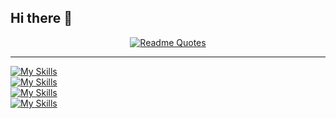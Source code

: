 ## Hi there 👋

<div align="center">
  
[![Readme Quotes](https://quotes-github-readme.vercel.app/api?type=horizontal&theme=algolia&quote=Morning%20without%20coding%20is%20a%20dwindled%20Dawn)](https://github.com/piyushsuthar/github-readme-quotes)
  
</div>

***
[![My Skills](https://skillicons.dev/icons?i=js,html,css,jquery,py,mysql)](https://skillicons.dev) </br>
[![My Skills](https://skillicons.dev/icons?i=flask,django)](https://skillicons.dev) </br>
[![My Skills](https://skillicons.dev/icons?i=linux,ubuntu,raspberrypi)](https://skillicons.dev) </br>
[![My Skills](https://skillicons.dev/icons?i=git,github,md,notion,vscode,replit,stackoverflow,npm,yarn)](https://skillicons.dev)


<!--
**hsilan-sui/hsilan-sui** is a ✨ _special_ ✨ repository because its `README.md` (this file) appears on your GitHub profile.

Here are some ideas to get you started:

- 🔭 I’m currently working on ...
- 🌱 I’m currently learning ...
- 👯 I’m looking to collaborate on ...
- 🤔 I’m looking for help with ...
- 💬 Ask me about ...
- 📫 How to reach me: ...
- 😄 Pronouns: ...
- ⚡ Fun fact: ...
-->
